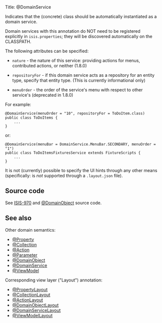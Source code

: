 Title: @DomainService

Indicates that the (concrete) class should be automatically instantiated as a domain service.

Domain services with this annotation do NOT need to be registered explicitly in `isis.properties`; they will be
discovered automatically on the CLASSPATH.

The following attributes can be specified:

* `nature` - the nature of this service: providing actions for menus, contributed actions, or neither (1.8.0)

* `repositoryFor` - if this domain service acts as a repository for an entity type, specify that entity type.  (This is currently informational only)

* `menuOrder` - the order of the service's menu with respect to other service's (deprecated in 1.8.0)


For example:

    @DomainService(menuOrder = "10", repositoryFor = ToDoItem.class)
    public class ToDoItems {
        ...
    }

or:

    @DomainService(menuBar = DomainService.MenuBar.SECONDARY, menuOrder = "1")
    public class ToDoItemsFixturesService extends FixtureScripts {
        ...
    }

It is not (currently) possible to specify the UI hints through any other means (specifically: is *not* supported through a `.layout.json` file).



## Source code

See <a href="https://issues.apache.org/jira/browse/ISIS-970">ISIS-970</a> and <a href="https://github.com/apache/isis/blob/master/core/applib/src/main/java/org/apache/isis/applib/annotation/DomainObject.java">@DomainObject</a> source code.

## See also

Other domain semantics:

* [@Property](./Property.html)
* [@Collection](./Collection.html)
* [@Action](./Action.html)
* [@Parameter](./Parameter.html)
* [@DomainObject](./DomainObject.html)
* [@DomainService](./DomainService.html)
* [@ViewModel](./ViewModel.html)

Corresponding view layer ("Layout") annotation:

* [@PropertyLayout](./PropertyLayout.html)
* [@CollectionLayout](./CollectionLayout.html)
* [@ActionLayout](./ActionLayout.html)
* [@DomainObjectLayout](./DomainObjectLayout.html)
* [@DomainServiceLayout](./DomainServiceLayout.html)
* [@ViewModelLayout](./ViewModelLayout.html)
